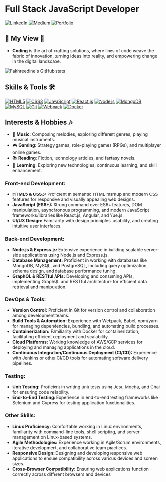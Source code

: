 # Full Stack JavaScript Developer

[![LinkedIn](https://img.shields.io/badge/LinkedIn-Connect-blue)](https://www.linkedin.com/in/97fakhreddine/)
[![Medium](https://img.shields.io/badge/Medium-Follow-orange)](https://fakhrymessaoudi.medium.com/)
[![Portfolio](https://img.shields.io/badge/Portfolio-View-9cf)](https://fakhreddine-messaoudi.netlify.app/)
## 🔹 My View 🔹

- **Coding** is the art of crafting solutions, where lines of code weave the fabric of innovation, turning ideas into reality, and empowering change in the digital landscape.

![Fakhreedine's  GitHub stats](https://github-readme-stats.vercel.app/api?username=97Fakhreddine&show_icons=true&theme=radical)

## Skills & Tools 🛠️

[![HTML5](https://img.shields.io/badge/HTML5-E34F26?style=for-the-badge&logo=html5&logoColor=white)]()
[![CSS3](https://img.shields.io/badge/CSS3-1572B6?style=for-the-badge&logo=css3&logoColor=white)]()
[![JavaScript](https://img.shields.io/badge/JavaScript-F7DF1E?style=for-the-badge&logo=javascript&logoColor=black)]()
[![React.js](https://img.shields.io/badge/React.js-61DAFB?style=for-the-badge&logo=react&logoColor=white)]()
[![Node.js](https://img.shields.io/badge/Node.js-43853D?style=for-the-badge&logo=node.js&logoColor=white)]()
[![MongoDB](https://img.shields.io/badge/MongoDB-47A248?style=for-the-badge&logo=mongodb&logoColor=white)]()
[![MySQL](https://img.shields.io/badge/MySQL-4479A1?style=for-the-badge&logo=mysql&logoColor=white)]()
[![Git](https://img.shields.io/badge/Git-F05032?style=for-the-badge&logo=git&logoColor=white)]()
[![Webpack](https://img.shields.io/badge/Webpack-8DD6F9?style=for-the-badge&logo=webpack&logoColor=black)]()
[![Docker](https://img.shields.io/badge/Docker-2496ED?style=for-the-badge&logo=docker&logoColor=white)]()

## Interests & Hobbies 🎶

- 🎵 **Music**: Composing melodies, exploring different genres, playing musical instruments.
- 🎮 **Gaming**: Strategy games, role-playing games (RPGs), and multiplayer online games.
- 📚 **Reading**: Fiction, technology articles, and fantasy novels.
- 🌱 **Learning**: Exploring new technologies, continuous learning, and skill enhancement.


### Front-end Development:
- **HTML5 & CSS3:** Proficient in semantic HTML markup and modern CSS features for responsive and visually appealing web designs.
- **JavaScript (ES6+):** Strong command over ES6+ features, DOM manipulation, asynchronous programming, and modern JavaScript frameworks/libraries like React.js, Angular, and Vue.js.
- **UI/UX Design:** Familiarity with design principles, usability, and creating intuitive user interfaces.

### Back-end Development:
- **Node.js & Express.js:** Extensive experience in building scalable server-side applications using Node.js and Express.js.
- **Database Management:** Proficient in working with databases like MongoDB, MySQL, and PostgreSQL, including query optimization, schema design, and database performance tuning.
- **GraphQL & RESTful APIs:** Developing and consuming APIs, implementing GraphQL and RESTful architecture for efficient data retrieval and manipulation.

### DevOps & Tools:
- **Version Control:** Proficient in Git for version control and collaboration among development teams.
- **Build Tools & Automation:** Experience with Webpack, Babel, npm/yarn for managing dependencies, bundling, and automating build processes.
- **Containerization:** Familiarity with Docker for containerization, facilitating efficient deployment and scalability.
- **Cloud Platforms:** Working knowledge of AWS/GCP services for deploying and managing applications in the cloud.
- **Continuous Integration/Continuous Deployment (CI/CD):** Experience with Jenkins or other CI/CD tools for automating software delivery pipelines.

### Testing:
- **Unit Testing:** Proficient in writing unit tests using Jest, Mocha, and Chai for ensuring code reliability.
- **End-to-End Testing:** Experience in end-to-end testing frameworks like Selenium and Cypress for testing application functionalities.

### Other Skills:
- **Linux Proficiency:** Comfortable working in Linux environments, familiarity with command-line tools, shell scripting, and server management on Linux-based systems.
- **Agile Methodologies:** Experience working in Agile/Scrum environments, iterative development, and collaborative team practices.
- **Responsive Design:** Designing and developing responsive web applications to ensure compatibility across various devices and screen sizes.
- **Cross-Browser Compatibility:** Ensuring web applications function correctly across different browsers and devices.


